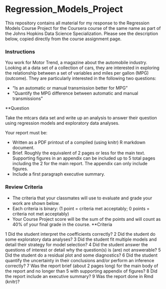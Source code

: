 # Regression_Models_Project

This repository contains all material for my response to the Regression Models Course Project for the Coursera course of the same name as part of the Johns Hopkins Data Science Specialization. Please see the description below, copied directly from the course assignment page.

### Instructions
You work for Motor Trend, a magazine about the automobile industry. Looking at a data set of a collection of cars, they are interested in exploring the relationship between a set of variables and miles per gallon (MPG) (outcome). They are particularly interested in the following two questions:

* “Is an automatic or manual transmission better for MPG”
* "Quantify the MPG difference between automatic and manual transmissions"

**Question

Take the mtcars data set and write up an analysis to answer their question using regression models and exploratory data analyses.

Your report must be:

* Written as a PDF printout of a compiled (using knitr) R markdown document.
* Brief. Roughly the equivalent of 2 pages or less for the main text. Supporting figures in an appendix can be included up to 5 total pages including the 2 for the main report. The appendix can only include figures.
* Include a first paragraph executive summary.

### Review Criteria

* The criteria that your classmates will use to evaluate and grade your work are shown below.
* Each criteria is binary: (1 point = criteria met acceptably; 0 points = criteria not met acceptably)
* Your Course Project score will be the sum of the points and will count as 40% of your final grade in the course.
**Criteria

1 Did the student interpret the coefficients correctly?
2 Did the student do some exploratory data analyses?
3 Did the student fit multiple models and detail their strategy for model selection?
4 Did the student answer the questions of interest or detail why the question(s) is (are) not answerable?
5 Did the student do a residual plot and some diagnostics?
6 Did the student quantify the uncertainty in their conclusions and/or perform an inference correctly?
7 Was the report brief (about 2 pages long) for the main body of the report and no longer than 5 with supporting appendix of figures?
8 Did the report include an executive summary?
9 Was the report done in Rmd (knitr)?

